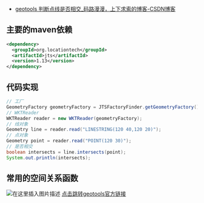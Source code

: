 - [geotools 判断点线是否相交_码路漫漫，上下求索的博客-CSDN博客](https://blog.csdn.net/weixin_42598269/article/details/112871534)

## 主要的maven依赖

```xml
<dependency>
  <groupId>org.locationtech</groupId>
  <artifactId>jts</artifactId>
  <version>1.13</version>
</dependency>
```

## 代码实现

```java
// 工厂
GeometryFactory geometryFactory = JTSFactoryFinder.getGeometryFactory();
// WKTReader 
WKTReader reader = new WKTReader(geometryFactory);
// 线对象
Geometry line = reader.read("LINESTRING(120 40,120 20)");
// 点对象
Geometry point = reader.read("POINT(120 30)");
// 是否相交
boolean intersects = line.intersects(point);
System.out.println(intersects);
```

## 常用的空间关系函数

![在这里插入图片描述](https://img-blog.csdnimg.cn/20210120144721681.jpg?x-oss-process=image/watermark,type_ZmFuZ3poZW5naGVpdGk,shadow_10,text_aHR0cHM6Ly9ibG9nLmNzZG4ubmV0L3dlaXhpbl80MjU5ODI2OQ==,size_16,color_FFFFFF,t_70)
[点击跳转geotools官方链接](http://docs.geotools.org/stable/userguide/library/jts/index.html)